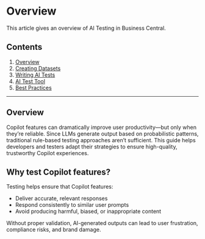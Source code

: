 # Overview
This article gives an overview of AI Testing in Business Central.

## Contents
1. [Overview](01-overview.md)
2. [Creating Datasets](02-datasets.md)
3. [Writing AI Tests](03-tests.md)
4. [AI Test Tool](04-ai-test-tool.md)
5. [Best Practices](05-best-practices.md)

---

## Overview
Copilot features can dramatically improve user productivity—but only when they’re reliable. Since LLMs generate output based on probabilistic patterns, traditional rule-based testing approaches aren’t sufficient. This guide helps developers and testers adapt their strategies to ensure high-quality, trustworthy Copilot experiences.

## Why test Copilot features?

Testing helps ensure that Copilot features:

- Deliver accurate, relevant responses  
- Respond consistently to similar user prompts  
- Avoid producing harmful, biased, or inappropriate content  

Without proper validation, AI-generated outputs can lead to user frustration, compliance risks, and brand damage.